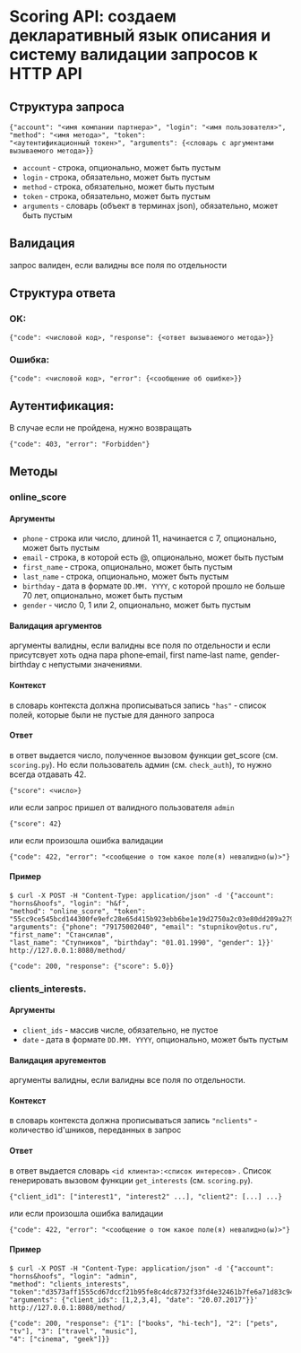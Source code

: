# Scoring API: cоздаем декларативный язык описания и систему валидации запросов к HTTP API
## Структура запроса
```
{"account": "<имя компании партнера>", "login": "<имя пользователя>", "method": "<имя метода>", "token":
"<аутентификационный токен>", "arguments": {<словарь с аргументами вызываемого метода>}}
```
* `account` ‐ строка, опционально, может быть пустым
* `login` ‐ строка, обязательно, может быть пустым
* `method` ‐ строка, обязательно, может быть пустым
* `token` ‐ строка, обязательно, может быть пустым
* `arguments` ‐ словарь (объект в терминах json), обязательно, может быть пустым

## Валидация
запрос валиден, если валидны все поля по отдельности
## Структура ответа
### OK:
```
{"code": <числовой код>, "response": {<ответ вызываемого метода>}}
```
### Ошибка:
```
{"code": <числовой код>, "error": {<сообщение об ошибке>}}
```
## Аутентификация:
В случае если не пройдена, нужно возвращать
```
{"code": 403, "error": "Forbidden"}
```
## Методы
### online_score
#### Аргументы
* `phone` ‐ строка или число, длиной 11, начинается с 7, опционально, может быть пустым
* `email` ‐ строка, в которой есть @, опционально, может быть пустым
* `first_name` ‐ строка, опционально, может быть пустым
* `last_name` ‐ строка, опционально, может быть пустым
* `birthday` ‐ дата в формате `DD.MM. YYYY`, с которой прошло не больше 70 лет, опционально, может быть пустым
* `gender` ‐ число 0, 1 или 2, опционально, может быть пустым

#### Валидация аргументов
аргументы валидны, если валидны все поля по отдельности и если присутсвует хоть
одна пара phone‐email, first name‐last name, gender‐birthday с непустыми значениями.
#### Контекст
в словарь контекста должна прописываться запись `"has"` ‐ список полей, которые были не пустые для
данного запроса
#### Ответ
в ответ выдается число, полученное вызовом функции get_score (см. `scoring.py`). Но если пользователь
админ (см. `check_auth`), то нужно всегда отдавать 42.
```
{"score": <число>}
```
или если запрос пришел от валидного пользователя `admin`
```
{"score": 42}
```
или если произошла ошибка валидации
```
{"code": 422, "error": "<сообщение о том какое поле(я) невалидно(ы)>"}
```
#### Пример
```
$ curl -X POST -H "Content-Type: application/json" -d '{"account": "horns&hoofs", "login": "h&f",
"method": "online_score", "token": "55cc9ce545bcd144300fe9efc28e65d415b923ebb6be1e19d2750a2c03e80dd209a27954dca045e5bb12418e7d89b6d718a9e35af3"
"arguments": {"phone": "79175002040", "email": "stupnikov@otus.ru", "first_name": "Стансилав",
"last_name": "Ступников", "birthday": "01.01.1990", "gender": 1}}' http://127.0.0.1:8080/method/
```
```
{"code": 200, "response": {"score": 5.0}}
```
### clients_interests.
#### Аргументы
* `client_ids` ‐ массив числе, обязательно, не пустое
* `date` ‐ дата в формате `DD.MM. YYYY`, опционально, может быть пустым

#### Валидация аругементов
аргументы валидны, если валидны все поля по отдельности.
#### Контекст
в словарь контекста должна прописываться запись `"nclients"` ‐ количество id'шников, переданных в запрос
#### Ответ
в ответ выдается словарь `<id клиента>:<список интересов>` . Список генерировать вызовом функции
`get_interests` (см. `scoring.py`).
```
{"client_id1": ["interest1", "interest2" ...], "client2": [...] ...}
```
или если произошла ошибка валидации
```
{"code": 422, "error": "<сообщение о том какое поле(я) невалидно(ы)>"}
```
#### Пример
```
$ curl -X POST -H "Content-Type: application/json" -d '{"account": "horns&hoofs", "login": "admin",
"method": "clients_interests", "token":"d3573aff1555cd67dccf21b95fe8c4dc8732f33fd4e32461b7fe6a71d83c947688515e36774c00fb630b039fe2223c991f045f13f2"
"arguments": {"client_ids": [1,2,3,4], "date": "20.07.2017"}}' http://127.0.0.1:8080/method/
```
```
{"code": 200, "response": {"1": ["books", "hi-tech"], "2": ["pets", "tv"], "3": ["travel", "music"],
"4": ["cinema", "geek"]}}
```